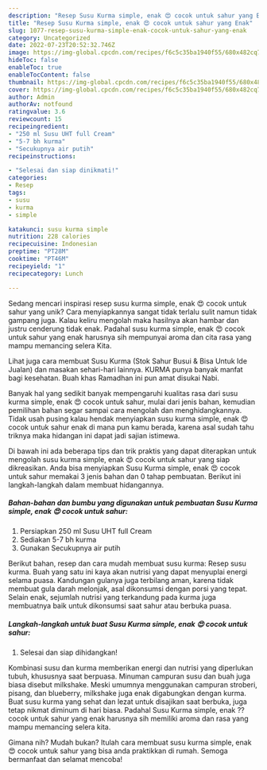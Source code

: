 ```yaml
---
description: "Resep Susu Kurma simple, enak 😍 cocok untuk sahur yang Enak"
title: "Resep Susu Kurma simple, enak 😍 cocok untuk sahur yang Enak"
slug: 1077-resep-susu-kurma-simple-enak-cocok-untuk-sahur-yang-enak
category: Uncategorized
date: 2022-07-23T20:52:32.746Z
image: https://img-global.cpcdn.com/recipes/f6c5c35ba1940f55/680x482cq70/susu-kurma-simple-enak-cocok-untuk-sahur-foto-resep-utama.jpg
hideToc: false
enableToc: true
enableTocContent: false
thumbnail: https://img-global.cpcdn.com/recipes/f6c5c35ba1940f55/680x482cq70/susu-kurma-simple-enak-cocok-untuk-sahur-foto-resep-utama.jpg
cover: https://img-global.cpcdn.com/recipes/f6c5c35ba1940f55/680x482cq70/susu-kurma-simple-enak-cocok-untuk-sahur-foto-resep-utama.jpg
author: Admin
authorAv: notfound
ratingvalue: 3.6
reviewcount: 15
recipeingredient:
- "250 ml Susu UHT full Cream"
- "5-7 bh kurma"
- "Secukupnya air putih"
recipeinstructions:

- "Selesai dan siap dinikmati!"
categories:
- Resep
tags:
- susu
- kurma
- simple

katakunci: susu kurma simple 
nutrition: 228 calories
recipecuisine: Indonesian
preptime: "PT28M"
cooktime: "PT46M"
recipeyield: "1"
recipecategory: Lunch

---
```





Sedang mencari inspirasi resep susu kurma simple, enak 😍 cocok untuk sahur yang unik? Cara menyiapkannya sangat tidak terlalu sulit namun tidak gampang juga. Kalau keliru mengolah maka hasilnya akan hambar dan justru cenderung tidak enak. Padahal susu kurma simple, enak 😍 cocok untuk sahur yang enak harusnya sih mempunyai aroma dan cita rasa yang mampu memancing selera Kita.





Lihat juga cara membuat Susu Kurma (Stok Sahur Busui &amp; Bisa Untuk Ide Jualan) dan masakan sehari-hari lainnya. KURMA punya banyak manfat bagi kesehatan. Buah khas Ramadhan ini pun amat disukai Nabi.

Banyak hal yang sedikit banyak mempengaruhi kualitas rasa dari susu kurma simple, enak 😍 cocok untuk sahur, mulai dari jenis bahan, kemudian pemilihan bahan segar sampai cara mengolah dan menghidangkannya. Tidak usah pusing kalau hendak menyiapkan susu kurma simple, enak 😍 cocok untuk sahur enak di mana pun kamu berada, karena asal sudah tahu triknya maka hidangan ini dapat jadi sajian istimewa.






Di bawah ini ada beberapa tips dan trik praktis yang dapat diterapkan untuk mengolah susu kurma simple, enak 😍 cocok untuk sahur yang siap dikreasikan. Anda bisa menyiapkan Susu Kurma simple, enak 😍 cocok untuk sahur memakai 3 jenis bahan dan 0 tahap pembuatan. Berikut ini langkah-langkah dalam membuat hidangannya.

<!--inarticleads1-->

##### Bahan-bahan dan bumbu yang digunakan untuk pembuatan Susu Kurma simple, enak 😍 cocok untuk sahur:

1. Persiapkan 250 ml Susu UHT full Cream
1. Sediakan 5-7 bh kurma
1. Gunakan Secukupnya air putih


Berikut bahan, resep dan cara mudah membuat susu kurma: Resep susu kurma. Buah yang satu ini kaya akan nutrisi yang dapat menyuplai energi selama puasa. Kandungan gulanya juga terbilang aman, karena tidak membuat gula darah melonjak, asal dikonsumsi dengan porsi yang tepat. Selain enak, sejumlah nutrisi yang terkandung pada kurma juga membuatnya baik untuk dikonsumsi saat sahur atau berbuka puasa. 

<!--inarticleads2-->

##### Langkah-langkah untuk buat Susu Kurma simple, enak 😍 cocok untuk sahur:


1. Selesai dan siap dihidangkan!

Kombinasi susu dan kurma memberikan energi dan nutrisi yang diperlukan tubuh, khususnya saat berpuasa. Minuman campuran susu dan buah juga biasa disebut milkshake. Meski umumnya menggunakan campuran stroberi, pisang, dan blueberry, milkshake juga enak digabungkan dengan kurma. Buat susu kurma yang sehat dan lezat untuk disajikan saat berbuka, juga tetap nikmat diminum di hari biasa. Padahal Susu Kurma simple, enak ?? cocok untuk sahur yang enak harusnya sih memiliki aroma dan rasa yang mampu memancing selera kita. 

Gimana nih? Mudah bukan? Itulah cara membuat susu kurma simple, enak 😍 cocok untuk sahur yang bisa anda praktikkan di rumah. Semoga bermanfaat dan selamat mencoba!
